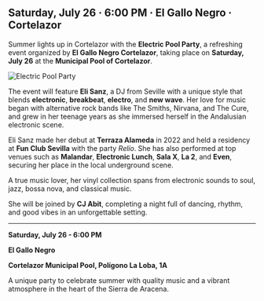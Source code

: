 ﻿## Saturday, July 26 · 6:00 PM · El Gallo Negro · Cortelazor

Summer lights up in Cortelazor with the **Electric Pool Party**, a refreshing event organized by **El Gallo Negro Cortelazor**, taking place on **Saturday, July 26** at the **Municipal Pool of Cortelazor**.

![Electric Pool Party](/images/blog/2025-07-21-electric-pool-party/cartel.jpg)

The event will feature **Eli Sanz**, a DJ from Seville with a unique style that blends **electronic**, **breakbeat**, **electro**, and **new wave**. Her love for music began with alternative rock bands like The Smiths, Nirvana, and The Cure, and grew in her teenage years as she immersed herself in the Andalusian electronic scene.

Eli Sanz made her debut at **Terraza Alameda** in 2022 and held a residency at **Fun Club Sevilla** with the party *Relío*. She has also performed at top venues such as **Malandar**, **Electronic Lunch**, **Sala X**, **La 2**, and **Even**, securing her place in the local underground scene.

A true music lover, her vinyl collection spans from electronic sounds to soul, jazz, bossa nova, and classical music.

She will be joined by **CJ Abit**, completing a night full of dancing, rhythm, and good vibes in an unforgettable setting.

---

**Saturday, July 26 - 6:00 PM**

**El Gallo Negro**

**Cortelazor Municipal Pool, Polígono La Loba, 1A**

A unique party to celebrate summer with quality music and a vibrant atmosphere in the heart of the Sierra de Aracena.
